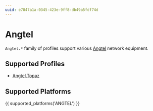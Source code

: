 ```yaml
---
uuid: e7847a1a-0345-423e-9ff8-db49a5fdf74d
---
```

# Angtel

`Angtel.*` family of profiles support various [Angtel](http://www.angtel.ru)
network equipment.

## Supported Profiles

- [Angtel.Topaz](Angtel.Topaz.md)

## Supported Platforms

{{ supported_platforms('ANGTEL') }}
